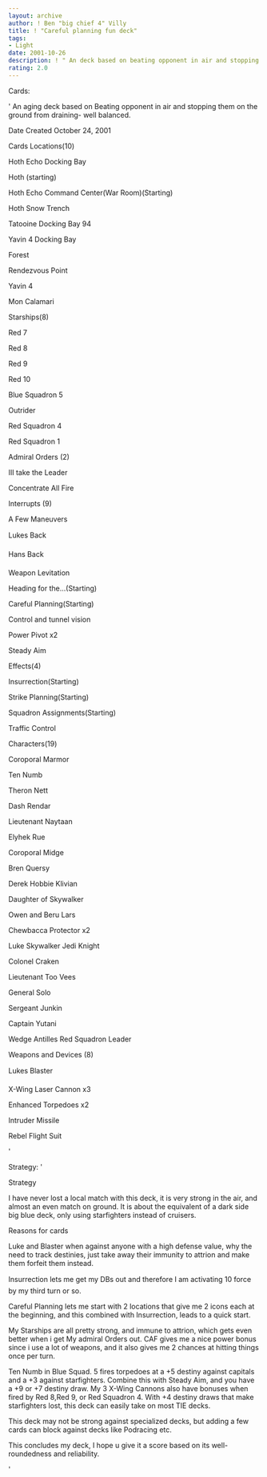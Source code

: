 ```yaml
---
layout: archive
author: ! Ben "big chief 4" Villy
title: ! "Careful planning fun deck"
tags:
- Light
date: 2001-10-26
description: ! " An deck based on beating opponent in air and stopping them on the ground from draining- well balanced. "
rating: 2.0
---
```

Cards: 

' An aging deck based on Beating opponent in air and stopping them on the ground from draining- well balanced. 

Date Created October 24, 2001 

Cards Locations(10) 


Hoth Echo Docking Bay 

Hoth (starting) 

Hoth Echo Command Center(War Room)(Starting) 

Hoth Snow Trench 

Tatooine Docking Bay 94 

Yavin 4 Docking Bay 

Forest 

Rendezvous Point 

Yavin 4 

Mon Calamari 


Starships(8) 


Red 7 

Red 8 

Red 9 

Red 10 

Blue Squadron 5 

Outrider 

Red Squadron 4 

Red Squadron 1 


Admiral Orders (2) 


III take the Leader 

Concentrate All Fire 


Interrupts (9) 

A Few Maneuvers 

Lukes Back 

Hans Back 

Weapon Levitation 

Heading for the...(Starting) 

Careful Planning(Starting) 


Control and tunnel vision 

Power Pivot x2 

Steady Aim 


Effects(4) 


Insurrection(Starting) 

Strike Planning(Starting) 

Squadron Assignments(Starting) 

Traffic Control 


Characters(19) 


Coroporal Marmor 

Ten Numb 

Theron Nett 

Dash Rendar 

Lieutenant Naytaan 

Elyhek Rue 

Coroporal Midge 

Bren Quersy 

Derek Hobbie Klivian 

Daughter of Skywalker 

Owen and Beru Lars 

Chewbacca Protector x2 

Luke Skywalker Jedi Knight 

Colonel Craken 

Lieutenant Too Vees 

General Solo 

Sergeant Junkin 

Captain Yutani 

Wedge Antilles Red Squadron Leader 


Weapons and Devices (8) 


Lukes Blaster 

X-Wing Laser Cannon x3 

Enhanced Torpedoes x2 

Intruder Missile 

Rebel Flight Suit 




'

Strategy: '

Strategy

I have never lost a local match with this deck, it is very strong in the air, and almost an even match on ground. It is about the equivalent of a dark side big blue deck, only using starfighters instead of cruisers. 


Reasons for cards 

Luke and Blaster when against anyone with a high defense value, why the need to track destinies, just take away their immunity to attrion and make them forfeit them instead. 


Insurrection lets me get my DBs out and therefore I am activating 10 force by my third turn or so. 


Careful Planning lets me start with 2 locations that give me 2 icons each at the beginning, and this combined with Insurrection, leads to a quick start. 


My Starships are all pretty strong, and immune to attrion, which gets even better when i get My admiral Orders out. CAF gives me a nice power bonus since i use a lot of weapons, and it also gives me 2 chances at hitting things once per turn. 


Ten Numb in Blue Squad. 5 fires torpedoes at a +5 destiny against capitals and a +3 against starfighters. Combine this with Steady Aim, and you have a +9 or +7 destiny draw. My 3 X-Wing Cannons also have bonuses when fired by Red 8,Red 9, or Red Squadron 4. With +4 destiny draws that make starfighters lost, this deck can easily take on most TIE decks. 


This deck may not be strong against specialized decks, but adding a few cards can block against decks like Podracing etc. 

This concludes my deck, I hope u give it a score based on its well-roundedness and reliability. 



'